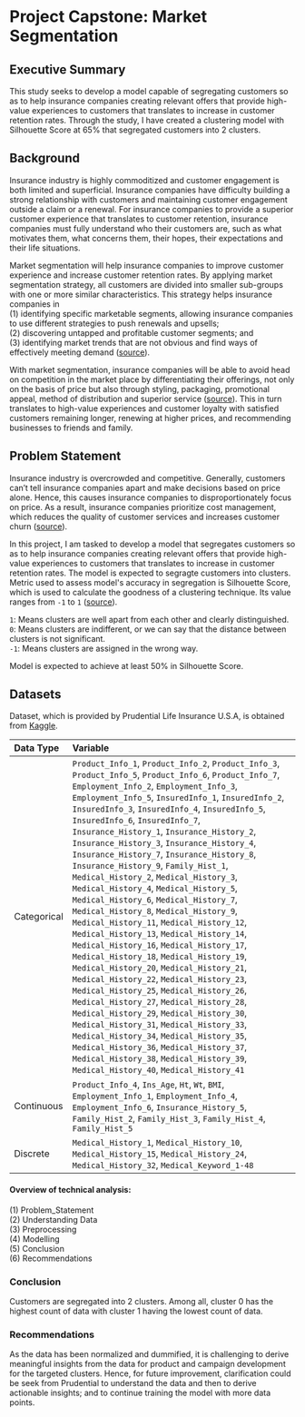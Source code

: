 # Project Capstone: Market Segmentation 

## Executive Summary
This study seeks to develop a model capable of segregating customers so as to help insurance companies creating relevant offers that provide high-value experiences to customers that translates to increase in customer retention rates. Through the study, I have created a clustering model with Silhouette Score at 65% that segregated customers into 2 clusters.


## Background

Insurance industry is highly commoditized and customer engagement is both limited and superficial.  Insurance companies have difficulty building a strong relationship with customers and maintaining customer engagement outside a claim or a renewal. For insurance companies to provide a superior customer experience that translates to customer retention, insurance companies must fully understand who their customers are, such as what motivates them, what concerns them, their hopes, their expectations and their life situations. 

Market segmentation will help insurance companies to improve customer experience and increase customer retention rates. By applying market segmentation strategy, all customers are divided into smaller sub-groups with one or more similar characteristics. This strategy helps insurance companies in <br>
(1) identifying specific marketable segments, allowing insurance companies to use different strategies to push renewals and upsells; <br>
(2) discovering untapped and profitable customer segments; and <br>
(3) identifying market trends that are not obvious and find ways of effectively meeting demand ([source](https://www.hyperon.io/blog/why-insurance-companies-need-customer-segmentation)). <br>

With market segmentation, insurance companies will be able to avoid head on competition in the market place by differentiating their offerings, not only on the basis of price but also through styling, packaging, promotional appeal, method of distribution and superior service ([source](https://nairaproject.com/projects/2110.html)). This in turn translates to high-value experiences and customer loyalty with satisfied customers remaining longer, renewing at higher prices, and recommending businesses to friends and family.


## Problem Statement

Insurance industry is overcrowded and competitive. Generally, customers can’t tell insurance companies apart and make decisions based on price alone. Hence, this causes insurance companies to disproportionately focus on price. As a result, insurance companies prioritize cost management, which reduces the quality of customer services and increases customer churn ([source](https://www.hyperon.io/blog/why-insurance-companies-need-customer-segmentation)).

In this project, I am tasked to develop a model that segregates customers so as to help insurance companies creating relevant offers that provide high-value experiences to customers that translates to increase in customer retention rates.
The model is expected to segragte customers into clusters. Metric used to assess model's accuracy in segregation is  Silhouette Score, which is used to calculate the goodness of a clustering technique. Its value ranges from `-1` to `1` ([source](https://towardsdatascience.com/silhouette-coefficient-validating-clustering-techniques-e976bb81d10c)).

`1`: Means clusters are well apart from each other and clearly distinguished. <br>
`0`: Means clusters are indifferent, or we can say that the distance between clusters is not significant.<br>
`-1`: Means clusters are assigned in the wrong way.<br>

Model is expected to achieve at least 50% in  Silhouette Score.


## Datasets

Dataset, which is provided by Prudential Life Insurance U.S.A, is obtained from [Kaggle](https://www.kaggle.com/competitions/prudential-life-insurance-assessment/data). 

| Data Type | Variable
|:---|:---
|Categorical|`Product_Info_1`, `Product_Info_2`, `Product_Info_3`, `Product_Info_5`, `Product_Info_6`, `Product_Info_7`, `Employment_Info_2`, `Employment_Info_3`, `Employment_Info_5`, `InsuredInfo_1`, `InsuredInfo_2`, `InsuredInfo_3`, `InsuredInfo_4`, `InsuredInfo_5`, `InsuredInfo_6`, `InsuredInfo_7`, `Insurance_History_1`, `Insurance_History_2`, `Insurance_History_3`, `Insurance_History_4`, `Insurance_History_7`, `Insurance_History_8`, `Insurance_History_9`, `Family_Hist_1`, `Medical_History_2`, `Medical_History_3`, `Medical_History_4`, `Medical_History_5`, `Medical_History_6`, `Medical_History_7`, `Medical_History_8`, `Medical_History_9`, `Medical_History_11`, `Medical_History_12`, `Medical_History_13`, `Medical_History_14`, `Medical_History_16`, `Medical_History_17`, `Medical_History_18`, `Medical_History_19`, `Medical_History_20`, `Medical_History_21`, `Medical_History_22`, `Medical_History_23`, `Medical_History_25`, `Medical_History_26`, `Medical_History_27`, `Medical_History_28`, `Medical_History_29`, `Medical_History_30`, `Medical_History_31`, `Medical_History_33`, `Medical_History_34`, `Medical_History_35`, `Medical_History_36`, `Medical_History_37`, `Medical_History_38`, `Medical_History_39`, `Medical_History_40`, `Medical_History_41`
|Continuous|`Product_Info_4`, `Ins_Age`, `Ht`, `Wt`, `BMI`, `Employment_Info_1`, `Employment_Info_4`, `Employment_Info_6`, `Insurance_History_5`, `Family_Hist_2`, `Family_Hist_3`, `Family_Hist_4`, `Family_Hist_5`
|Discrete|`Medical_History_1`, `Medical_History_10`, `Medical_History_15`, `Medical_History_24`, `Medical_History_32`, `Medical_Keyword_1-48`

#### Overview of technical analysis: 

(1) Problem_Statement <br>
(2) Understanding Data <br>
(3) Preprocessing <br>
(4) Modelling <br>
(5) Conclusion <br>
(6) Recommendations


### Conclusion
Customers are segregated into 2 clusters. Among all, cluster 0 has the highest count of data with cluster 1 having the lowest count of data.


### Recommendations
As the data has been normalized and dummified, it is challenging to derive meaningful insights from the data for product and campaign development for the targeted clusters. Hence, for future improvement, clarification could be seek from Prudential to understand the data and then to derive actionable insights; and to continue training the model with more data points.
